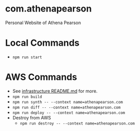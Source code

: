 # com.athenapearson
Personal Website of Athena Pearson

# Local Commands
* `npm run start`

# AWS Commands
- See [infrastructure README.md](./infrastructure/README.md) for more.
- `npm run build`
- `npm run synth -- --context name=athenapearson.com`
- `npm run diff -- --context name=athenapearson.com`
- `npm run deploy -- --context name=athenapearson.com`
- Destroy from AWS
   - `npm run destroy -- --context name=athenapearson.com`
